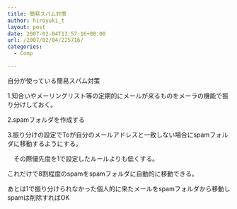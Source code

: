 ```yaml
---
title: 簡易スパム対策
author: hiroyuki_t
layout: post
date: 2007-02-04T13:57:16+00:00
url: /2007/02/04/225716/
categories:
  - Comp

---
```

<div class="section">
  <p>
    自分が使っている簡易スパム対策
  </p>
  
  <p>
    1.知合いやメーリングリスト等の定期的にメールが来るものをメーラの機能で振り分けしておく。
  </p>
  
  <p>
    2.spamフォルダを作成する
  </p>
  
  <p>
    3.振り分けの設定でToが自分のメールアドレスと一致しない場合にspamフォルダに移動するようにする。
  </p>
  
  <p>
    　その際優先度を1で設定したルールよりも低くする。
  </p>
  
  <p>
    これだけで8割程度のspamをspamフォルダに自動的に移動できる。
  </p>
  
  <p>
    あとは1で振り分けられなかった個人的に来たメールをspamフォルダから移動しspamは削除すればOK
  </p>
</div>